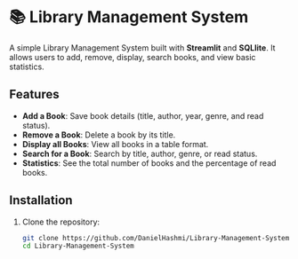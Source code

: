 # 📚 Library Management System

A simple Library Management System built with **Streamlit** and **SQLlite**. It allows users to add, remove, display, search books, and view basic statistics.

## Features
- **Add a Book**: Save book details (title, author, year, genre, and read status).
- **Remove a Book**: Delete a book by its title.
- **Display all Books**: View all books in a table format.
- **Search for a Book**: Search by title, author, genre, or read status.
- **Statistics**: See the total number of books and the percentage of read books.

## Installation

1. Clone the repository:
   ```bash
   git clone https://github.com/DanielHashmi/Library-Management-System.git
   cd Library-Management-System
